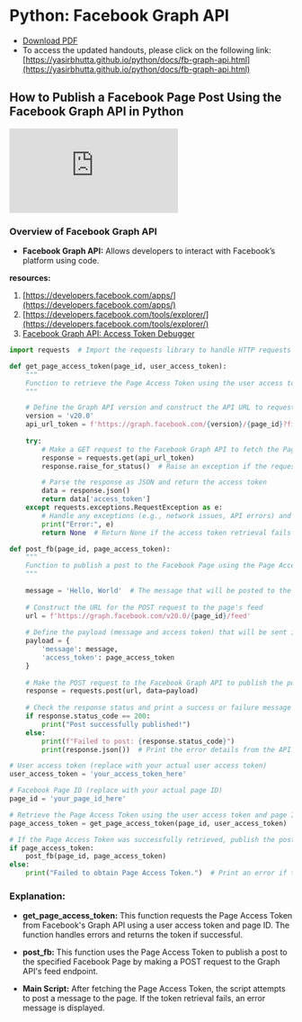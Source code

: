 # Python: Facebook Graph API

- [Download PDF](https://yasirbhutta.github.io/python/docs/fb-graph-api.pdf)  
- To access the updated handouts, please click on the following link:
[https://yasirbhutta.github.io/python/docs/fb-graph-api.html](https://yasirbhutta.github.io/python/docs/fb-graph-api.html)


## How to Publish a Facebook Page Post Using the Facebook Graph API in Python

<iframe class="yt-video" src="https://www.youtube.com/embed/oSIFwDkBWB4?si=TBpex89UMzdI-P0X" title="YouTube video player" frameborder="0" allow="accelerometer; autoplay; clipboard-write; encrypted-media; gyroscope; picture-in-picture; web-share" referrerpolicy="strict-origin-when-cross-origin" allowfullscreen></iframe>

### Overview of Facebook Graph API
- **Facebook Graph API:** Allows developers to interact with Facebook’s platform using code.

**resources:**

1. [https://developers.facebook.com/apps/](https://developers.facebook.com/apps/)
2. [https://developers.facebook.com/tools/explorer/](https://developers.facebook.com/tools/explorer/)
3. [Facebook Graph API: Access Token Debugger](https://developers.facebook.com/tools/debug/accesstoken/)

```python
import requests  # Import the requests library to handle HTTP requests

def get_page_access_token(page_id, user_access_token):
    """
    Function to retrieve the Page Access Token using the user access token and page ID.
    """

    # Define the Graph API version and construct the API URL to request the Page Access Token
    version = 'v20.0'
    api_url_token = f'https://graph.facebook.com/{version}/{page_id}?fields=access_token&access_token={user_access_token}'
    
    try:
        # Make a GET request to the Facebook Graph API to fetch the Page Access Token
        response = requests.get(api_url_token)
        response.raise_for_status()  # Raise an exception if the request returns an HTTP error

        # Parse the response as JSON and return the access token
        data = response.json()
        return data['access_token']
    except requests.exceptions.RequestException as e:
        # Handle any exceptions (e.g., network issues, API errors) and print the error
        print("Error:", e)
        return None  # Return None if the access token retrieval fails

def post_fb(page_id, page_access_token):
    """
    Function to publish a post to the Facebook Page using the Page Access Token.
    """
    
    message = 'Hello, World'  # The message that will be posted to the Facebook Page
    
    # Construct the URL for the POST request to the page's feed
    url = f'https://graph.facebook.com/v20.0/{page_id}/feed'
    
    # Define the payload (message and access token) that will be sent in the POST request
    payload = {
        'message': message,
        'access_token': page_access_token
    }
    
    # Make the POST request to the Facebook Graph API to publish the post
    response = requests.post(url, data=payload)
    
    # Check the response status and print a success or failure message accordingly
    if response.status_code == 200:
        print("Post successfully published!")
    else:
        print(f"Failed to post: {response.status_code}")
        print(response.json())  # Print the error details from the API response

# User access token (replace with your actual user access token)
user_access_token = 'your_access_token_here'

# Facebook Page ID (replace with your actual page ID)
page_id = 'your_page_id_here'

# Retrieve the Page Access Token using the user access token and page ID
page_access_token = get_page_access_token(page_id, user_access_token)

# If the Page Access Token was successfully retrieved, publish the post
if page_access_token:
    post_fb(page_id, page_access_token)
else:
    print("Failed to obtain Page Access Token.")  # Print an error if the token retrieval fails
```

### Explanation:
- **get_page_access_token:** This function requests the Page Access Token from Facebook's Graph API using a user access token and page ID. The function handles errors and returns the token if successful.
  
- **post_fb:** This function uses the Page Access Token to publish a post to the specified Facebook Page by making a POST request to the Graph API's feed endpoint.

- **Main Script:** After fetching the Page Access Token, the script attempts to post a message to the page. If the token retrieval fails, an error message is displayed.

<script async src="https://pagead2.googlesyndication.com/pagead/js/adsbygoogle.js?client=ca-pub-1602443888929206"
     crossorigin="anonymous"></script>
<!-- display square -->
<ins class="adsbygoogle"
     style="display:block"
     data-ad-client="ca-pub-1602443888929206"
     data-ad-slot="9845543342"
     data-ad-format="auto"
     data-full-width-responsive="true"></ins>
<script>
     (adsbygoogle = window.adsbygoogle || []).push({});
</script>
